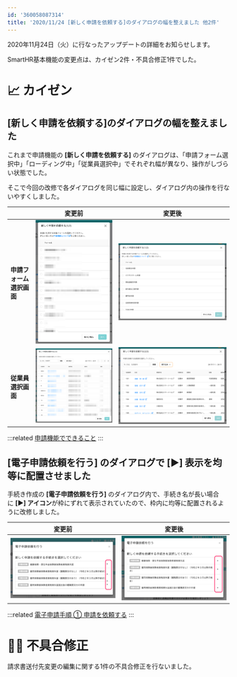 ```yaml
---
id: '360058087314'
title: '2020/11/24 [新しく申請を依頼する]のダイアログの幅を整えました 他2件'
---
```

2020年11月24日（火）に行なったアップデートの詳細をお知らせします。

SmartHR基本機能の変更点は、カイゼン2件・不具合修正1件でした。

# 📈 カイゼン

## \[新しく申請を依頼する\]のダイアログの幅を整えました

これまで申請機能の **\[新しく申請を依頼する\]** のダイアログは、「申請フォーム選択中」「ローディング中」「従業員選択中」でそれぞれ幅が異なり、操作がしづらい状態でした。

そこで今回の改修で各ダイアログを同じ幅に設定し、ダイアログ内の操作を行ないやすくしました。

|   | **変更前** |   **変更後**   |
| --- | --- | --- |
| **申請フォーム選択画面** | ![99231170-97ca6900-2833-11eb-822c-d637494a04db-2.png](./99231170-97ca6900-2833-11eb-822c-d637494a04db-2.png) |   ![__________2020-11-25_10_38_42.png](./__________2020-11-25_10_38_42.png)   |
| **従業員選択画面** |   ![99231190-9dc04a00-2833-11eb-8448-b9db0af33cbc-2.png](./99231190-9dc04a00-2833-11eb-8448-b9db0af33cbc-2.png)   |   ![__________2020-11-25_10_39_08.png](./__________2020-11-25_10_39_08.png)   |

:::related
[申請機能でできること](https://knowledge.smarthr.jp/hc/ja/articles/360026103894)
:::

## \[電子申請依頼を行う\] のダイアログで \[▶︎\] 表示を均等に配置させました

手続き作成の **\[電子申請依頼を行う\]** のダイアログ内で、手続き名が長い場合に **\[▶︎\] アイコン**が枠にずれて表示されていたので、枠内に均等に配置されるように改修しました。

| 変更前 | 変更後 |
| --- | --- |
| ![99472842-ca3ba980-298c-11eb-88b9-b0507988e2af-2.png](./99472842-ca3ba980-298c-11eb-88b9-b0507988e2af-2.png) | ![99473111-446c2e00-298d-11eb-825c-9e96d3d622a6-2.png](./99473111-446c2e00-298d-11eb-825c-9e96d3d622a6-2.png) |

:::related
[電子申請手順 ① 申請を依頼する](https://knowledge.smarthr.jp/hc/ja/articles/360026266073)
:::

# 👨‍⚕️ 不具合修正

請求書送付先変更の編集に関する1件の不具合修正を行ないました。
